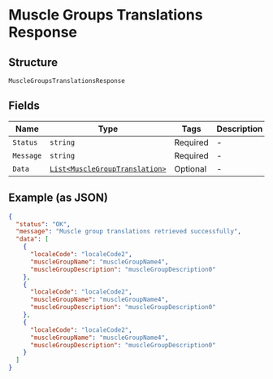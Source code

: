 
# Muscle Groups Translations Response

## Structure

`MuscleGroupsTranslationsResponse`

## Fields

| Name | Type | Tags | Description |
|  --- | --- | --- | --- |
| `Status` | `string` | Required | - |
| `Message` | `string` | Required | - |
| `Data` | [`List<MuscleGroupTranslation>`](../../doc/models/muscle-group-translation.md) | Optional | - |

## Example (as JSON)

```json
{
  "status": "OK",
  "message": "Muscle group translations retrieved successfully",
  "data": [
    {
      "localeCode": "localeCode2",
      "muscleGroupName": "muscleGroupName4",
      "muscleGroupDescription": "muscleGroupDescription0"
    },
    {
      "localeCode": "localeCode2",
      "muscleGroupName": "muscleGroupName4",
      "muscleGroupDescription": "muscleGroupDescription0"
    },
    {
      "localeCode": "localeCode2",
      "muscleGroupName": "muscleGroupName4",
      "muscleGroupDescription": "muscleGroupDescription0"
    }
  ]
}
```

